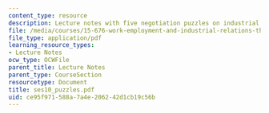 ```yaml
---
content_type: resource
description: Lecture notes with five negotiation puzzles on industrial relations.
file: /media/courses/15-676-work-employment-and-industrial-relations-theory-spring-2008/ce95f971588a7a4e206242d1cb19c56b_ses10_puzzles.pdf
file_type: application/pdf
learning_resource_types:
- Lecture Notes
ocw_type: OCWFile
parent_title: Lecture Notes
parent_type: CourseSection
resourcetype: Document
title: ses10_puzzles.pdf
uid: ce95f971-588a-7a4e-2062-42d1cb19c56b
---
```

